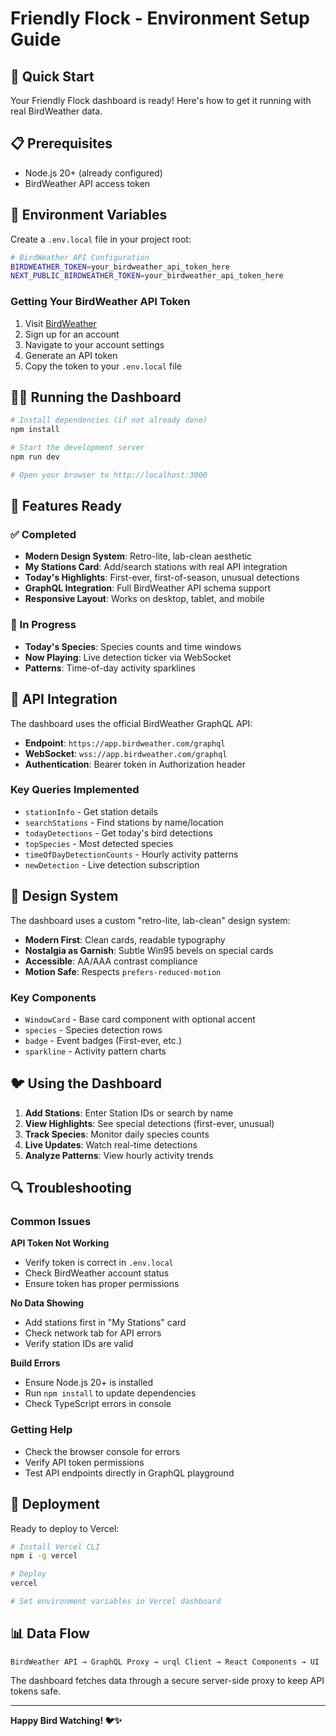 # Friendly Flock - Environment Setup Guide

## 🚀 Quick Start

Your Friendly Flock dashboard is ready! Here's how to get it running with real BirdWeather data.

## 📋 Prerequisites

- Node.js 20+ (already configured)
- BirdWeather API access token

## 🔑 Environment Variables

Create a `.env.local` file in your project root:

```bash
# BirdWeather API Configuration
BIRDWEATHER_TOKEN=your_birdweather_api_token_here
NEXT_PUBLIC_BIRDWEATHER_TOKEN=your_birdweather_api_token_here
```

### Getting Your BirdWeather API Token

1. Visit [BirdWeather](https://app.birdweather.com)
2. Sign up for an account
3. Navigate to your account settings
4. Generate an API token
5. Copy the token to your `.env.local` file

## 🏃‍♂️ Running the Dashboard

```bash
# Install dependencies (if not already done)
npm install

# Start the development server
npm run dev

# Open your browser to http://localhost:3000
```

## 🎯 Features Ready

### ✅ Completed
- **Modern Design System**: Retro-lite, lab-clean aesthetic
- **My Stations Card**: Add/search stations with real API integration
- **Today's Highlights**: First-ever, first-of-season, unusual detections
- **GraphQL Integration**: Full BirdWeather API schema support
- **Responsive Layout**: Works on desktop, tablet, and mobile

### 🚧 In Progress
- **Today's Species**: Species counts and time windows
- **Now Playing**: Live detection ticker via WebSocket
- **Patterns**: Time-of-day activity sparklines

## 🔧 API Integration

The dashboard uses the official BirdWeather GraphQL API:

- **Endpoint**: `https://app.birdweather.com/graphql`
- **WebSocket**: `wss://app.birdweather.com/graphql`
- **Authentication**: Bearer token in Authorization header

### Key Queries Implemented

- `stationInfo` - Get station details
- `searchStations` - Find stations by name/location
- `todayDetections` - Get today's bird detections
- `topSpecies` - Most detected species
- `timeOfDayDetectionCounts` - Hourly activity patterns
- `newDetection` - Live detection subscription

## 🎨 Design System

The dashboard uses a custom "retro-lite, lab-clean" design system:

- **Modern First**: Clean cards, readable typography
- **Nostalgia as Garnish**: Subtle Win95 bevels on special cards
- **Accessible**: AA/AAA contrast compliance
- **Motion Safe**: Respects `prefers-reduced-motion`

### Key Components

- `WindowCard` - Base card component with optional accent
- `species` - Species detection rows
- `badge` - Event badges (First-ever, etc.)
- `sparkline` - Activity pattern charts

## 🐦 Using the Dashboard

1. **Add Stations**: Enter Station IDs or search by name
2. **View Highlights**: See special detections (first-ever, unusual)
3. **Track Species**: Monitor daily species counts
4. **Live Updates**: Watch real-time detections
5. **Analyze Patterns**: View hourly activity trends

## 🔍 Troubleshooting

### Common Issues

**API Token Not Working**
- Verify token is correct in `.env.local`
- Check BirdWeather account status
- Ensure token has proper permissions

**No Data Showing**
- Add stations first in "My Stations" card
- Check network tab for API errors
- Verify station IDs are valid

**Build Errors**
- Ensure Node.js 20+ is installed
- Run `npm install` to update dependencies
- Check TypeScript errors in console

### Getting Help

- Check the browser console for errors
- Verify API token permissions
- Test API endpoints directly in GraphQL playground

## 🚀 Deployment

Ready to deploy to Vercel:

```bash
# Install Vercel CLI
npm i -g vercel

# Deploy
vercel

# Set environment variables in Vercel dashboard
```

## 📊 Data Flow

```
BirdWeather API → GraphQL Proxy → urql Client → React Components → UI
```

The dashboard fetches data through a secure server-side proxy to keep API tokens safe.

---

**Happy Bird Watching! 🐦✨**
